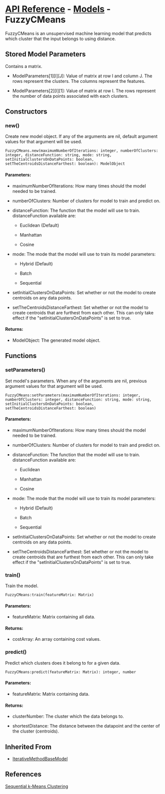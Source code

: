 # [API Reference](../../API.md) - [Models](../Models.md) - FuzzyCMeans

FuzzyCMeans is an unsupervised machine learning model that predicts which cluster that the input belongs to using distance.

## Stored Model Parameters

Contains a matrix.  

* ModelParameters[1][I][J]: Value of matrix at row I and column J. The rows represent the clusters. The columns represent the features.

* ModelParameters[2][I][1]: Value of matrix at row I. The rows represent the number of data points associated with each clusters.

## Constructors

### new()

Create new model object. If any of the arguments are nil, default argument values for that argument will be used.

```
FuzzyCMeans.new(maximumNumberOfIterations: integer, numberOfClusters: integer, distanceFunction: string, mode: string, setInitialClustersOnDataPoints: boolean, setTheCentroidsDistanceFarthest: boolean): ModelObject
```

#### Parameters:

* maximumNumberOfIterations: How many times should the model needed to be trained.

* numberOfClusters: Number of clusters for model to train and predict on.

* distanceFunction: The function that the model will use to train. distanceFunction available are:
  
  *  Euclidean (Default)
    
  *  Manhattan
 
  *  Cosine

* mode: The mode that the model will use to train its model parameters:

  * Hybrid (Default)
 
  * Batch
 
  * Sequential

* setInitialClustersOnDataPoints: Set whether or not the model to create centroids on any data points.

* setTheCentroidsDistanceFarthest: Set whether or not the model to create centroids that are furthest from each other. This can only take effect if the "setInitialClustersOnDataPoints" is set to true.

#### Returns:

* ModelObject: The generated model object.

## Functions

### setParameters()

Set model's parameters. When any of the arguments are nil, previous argument values for that argument will be used.

```
FuzzyCMeans:setParameters(maximumNumberOfIterations: integer, numberOfClusters: integer, distanceFunction: string, mode: string, setInitialClustersOnDataPoints: boolean, setTheCentroidsDistanceFarthest: boolean)
```

#### Parameters:

* maximumNumberOfIterations: How many times should the model needed to be trained.

* numberOfClusters: Number of clusters for model to train and predict on.

* distanceFunction: The function that the model will use to train. distanceFunction available are:
  
  *  Euclidean
    
  *  Manhattan
 
  *  Cosine

* mode: The mode that the model will use to train its model parameters:

  * Hybrid (Default)
 
  * Batch
 
  * Sequential

* setInitialClustersOnDataPoints: Set whether or not the model to create centroids on any data points.

* setTheCentroidsDistanceFarthest: Set whether or not the model to create centroids that are furthest from each other. This can only take effect if the "setInitialClustersOnDataPoints" is set to true.

### train()

Train the model.

```
FuzzyCMeans:train(featureMatrix: Matrix)
```

#### Parameters:

* featureMatrix: Matrix containing all data.

#### Returns:

* costArray: An array containing cost values.

### predict()

Predict which clusters does it belong to for a given data.

```
FuzzyCMeans:predict(featureMatrix: Matrix): integer, number
```

#### Parameters:

* featureMatrix: Matrix containing data.

#### Returns:

* clusterNumber: The cluster which the data belongs to.

* shortestDistance: The distance between the datapoint and the center of the cluster (centroids).

## Inherited From

* [IterativeMethodBaseModel](IterativeMethodBaseModel.md)

## References

[Sequential k-Means Clustering](https://www.cs.princeton.edu/courses/archive/fall08/cos436/Duda/C/sk_means.htm)
